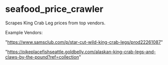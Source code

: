 # seafood_price_crawler
Scrapes King Crab Leg prices from top vendors. 

Example Vendors: 

"https://www.samsclub.com/p/star-cut-wild-king-crab-legs/prod22261087"

"https://pikeplacefishseattle.goldbelly.com/alaskan-king-crab-legs-and-claws-by-the-pound?ref=collection"
